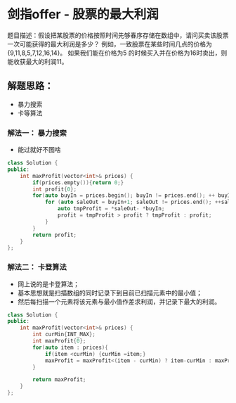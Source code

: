 # 剑指offer - 股票的最大利润
题目描述：假设把某股票的价格按照时间先够春序存储在数组中，请问买卖该股票一次可能获得的最大利润是多少？ 例如，一致股票在某些时间几点的价格为{9,11,8,5,7,12,16,14}。 如果我们能在价格为5 的时候买入并在价格为16时卖出，则能收获最大的利润11。

## 解题思路：
- 暴力搜索
- 卡等算法


### 解法一： 暴力搜索
- 能过就好不图啥

```c++
class Solution {
public:
    int maxProfit(vector<int>& prices) {
        if(prices.empty()){return 0;}
        int profit{0};
        for(auto buyIn = prices.begin(); buyIn != prices.end(); ++ buyIn ){
            for (auto saleOut = buyIn+1; saleOut != prices.end(); ++saleOut){
                auto tmpProfit = *saleOut- *buyIn;
                profit = tmpProfit > profit ? tmpProfit : profit;
            }
        }
        return profit;
    }
};
```

### 解法二： 卡登算法
- 网上说的是卡登算法；
- 基本思想就是扫描数组的同时记录下到目前已扫描元素中的最小值；
- 然后每扫描一个元素将该元素与最小值作差求利润，并记录下最大的利润。

```c++
class Solution {
public:
    int maxProfit(vector<int>& prices) {
        int curMin{INT_MAX};
        int maxProfit{0};
        for(auto item : prices){
            if(item <curMin) {curMin =item;}
            maxProfit = maxProfit<(item - curMin) ? item-curMin : maxProfit;
        }

        return maxProfit;
    }
};
```
